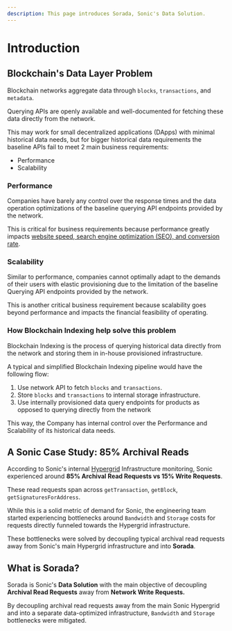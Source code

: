 ```yaml
---
description: This page introduces Sorada, Sonic's Data Solution.
---
```


# Introduction

## Blockchain's Data Layer Problem

Blockchain networks aggregate data through `blocks`, `transactions`, and `metadata`.

Querying APIs are openly available and well-documented for fetching these data directly from the network.

This may work for small decentralized applications (DApps) with minimal historical data needs, but for bigger historical data requirements the baseline APIs fail to meet 2 main business requirements:

* Performance
* Scalability

### Performance

Companies have barely any control over the response times and the data operation optimizations of the baseline querying API endpoints provided by the network.

This is critical for business requirements because performance greatly impacts [website speed, search engine optimization (SEO), and conversion rate](https://www.cloudflare.com/learning/performance/more/website-performance-conversion-rates/).

### Scalability

Similar to performance, companies cannot optimally adapt to the demands of their users with elastic provisioning due to the limitation of the baseline Querying API endpoints provided by the network.

This is another critical business requirement because scalability goes beyond performance and impacts the financial feasibility of operating.

### How Blockchain Indexing help solve this problem

Blockchain Indexing is the process of querying historical data directly from the network and storing them in in-house provisioned infrastructure.

A typical and simplified Blockchain Indexing pipeline would have the following flow:

1. Use network API to fetch `blocks` and `transactions`.
2. Store `blocks` and `transactions` to internal storage infrastructure.
3. Use internally provisioned data query endpoints for products as opposed to querying directly from the network

This way, the Company has internal control over the Performance and Scalability of its historical data needs.

## A Sonic Case Study: 85% Archival Reads

According to Sonic's internal [Hypergrid](https://docs.sonic.game/developers/hypergrid-framework/hypergrid-infrastructure) Infrastructure monitoring, Sonic experienced around **85% Archival Read Requests vs 15% Write Requests**.

These read requests span across `getTransaction`, `getBlock`, `getSignaturesForAddress`.

While this is a solid metric of demand for Sonic, the engineering team started experiencing bottlenecks around `Bandwidth` and `Storage` costs for requests directly funneled towards the Hypergrid infrastructure.

These bottlenecks were solved by decoupling typical archival read requests away from Sonic's main Hypergrid infrastructure and into **Sorada**.

## What is Sorada?

Sorada is Sonic's **Data Solution** with the main objective of decoupling **Archival Read Requests** away from **Network Write Requests.**

By decoupling archival read requests away from the main Sonic Hypergrid and into a separate data-optimized infrastructure, `Bandwidth` and `Storage` bottlenecks were mitigated.

